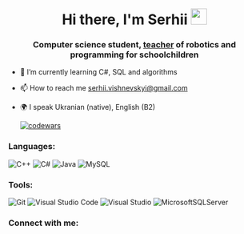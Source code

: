 <h1 align="center">Hi there, I'm Serhii</a> 
<img src="https://github.com/blackcater/blackcater/raw/main/images/Hi.gif" height="32"/></h1>
<h3 align="center">Computer science student, <a href="https://inventor.com.ua/bucha-teams/vyshnevskyi-bucha.html" target="_blank">teacher</a> of robotics and programming for schoolchildren</h3>

- 📄 I’m currently learning C#, SQL and algorithms

- 📫 How to reach me serhii.vishnevskyi@gmail.com

- 🌍 I speak Ukranian (native), English (B2)

  [![codewars](https://www.codewars.com/users/AIIFA/badges/large)](https://www.codewars.com/users/AIIFA)  

### Languages:
![C++](https://img.shields.io/badge/c++-%2300599C.svg?style=for-the-badge&logo=c%2B%2B&logoColor=white)
![C#](https://img.shields.io/badge/c%23-%23239120.svg?style=for-the-badge&logo=c-sharp&logoColor=white)
![Java](https://img.shields.io/badge/java-%23ED8B00.svg?style=for-the-badge&logo=openjdk&logoColor=white)
![MySQL](https://img.shields.io/badge/mysql-%2300f.svg?style=for-the-badge&logo=mysql&logoColor=white)

### Tools:
![Git](https://img.shields.io/badge/git-%23F05033.svg?style=for-the-badge&logo=git&logoColor=white)
![Visual Studio Code](https://img.shields.io/badge/Visual%20Studio%20Code-0078d7.svg?style=for-the-badge&logo=visual-studio-code&logoColor=white)
![Visual Studio](https://img.shields.io/badge/Visual%20Studio-5C2D91.svg?style=for-the-badge&logo=visual-studio&logoColor=white)
![MicrosoftSQLServer](https://img.shields.io/badge/Microsoft%20SQL%20Server-CC2927?style=for-the-badge&logo=microsoft%20sql%20server&logoColor=white)

### Connect with me:
<p align="left">
  <a href="https://www.linkedin.com/in/serhii-vyshn/" target="blank"><img align="center" src="https://img.shields.io/badge/linkedin-%230077B5.svg?style=for-the-badge&logo=linkedin&logoColor=white" alt="" height="" width="" /></a>
  <a href="https://t.me/ll_serghiy_ll" target="blank"><img align="center" src="https://img.shields.io/badge/Telegram-2CA5E0?style=for-the-badge&logo=telegram&logoColor=white" alt="" height="" width="" /></a>
</p>
